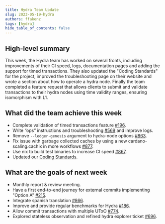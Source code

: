```yaml
---
title: Hydra Team Update
slug: 2023-05-19-hydra
authors: ffakenz
tags: [hydra]
hide_table_of_contents: false
---
```


## High-level summary

This week, the Hydra team has worked on several fronts, including improvements of their CI speed, logs, documentation pages and adding the support for timed transactions. They also updated the "Coding Standards" for the project, improved the troubleshooting page on their website and wrote a section about how to operate a hydra node. Finally the team completed a feature request that allows clients to submit and validate transactions to their hydra nodes using time validity ranges, ensuring isomorphism with L1.

## What did the team achieve this week

-   Complete validation of timed transactions feature [#196](https://github.com/input-output-hk/hydra/issues/196).
-   Write &ldquo;ops&rdquo; instructions and troubleshooting [#569](https://github.com/input-output-hk/hydra/issues/569) and improve logs.
-   Remove `--ledger-genesis` argument to hydra-node options [#863](https://github.com/input-output-hk/hydra/pull/863).
-   Fix issue with garbage collected caches by using a new cardano-scaling.cachix in more workflows [#877](https://github.com/input-output-hk/hydra/pull/877).
-   Use nix to build test binaries to increase CI speed [#867](https://github.com/input-output-hk/hydra/pull/867).
-   Updated our [Coding Standards](https://github.com/input-output-hk/hydra/wiki/Coding-Standards).

## What are the goals of next week

-   Monthly report & review meeting.
-   Have a first end-to-end journey for external commits implementing "Option A" [#215](https://github.com/input-output-hk/hydra/issues/215).
-   Integrate spanish translation [#866](https://github.com/input-output-hk/hydra/pull/866).
-   Improve and provide regular benchmarks for Hydra [#186](https://github.com/input-output-hk/hydra/issues/186).
-   Allow commit transactions with multiple UTxO [#774](https://github.com/input-output-hk/hydra/pull/774).
-   Explored stateless observation and refined hydra explorer ticket [#696](https://github.com/input-output-hk/hydra/issues/696).
